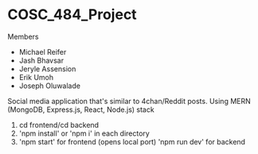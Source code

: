 # COSC_484_Project

Members
- Michael Reifer
- Jash Bhavsar
- Jeryle Assension
- Erik Umoh
- Joseph Oluwalade

Social media application that's similar to 4chan/Reddit posts. Using MERN (MongoDB, Express.js, React, Node.js) stack
1.  cd frontend/cd backend
2. 'npm install' or 'npm i' in each directory
3. 'npm start' for frontend (opens local port) 'npm run dev' for backend
